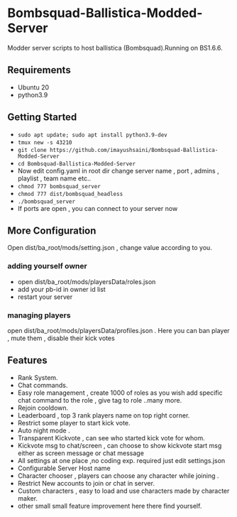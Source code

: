# Bombsquad-Ballistica-Modded-Server

Modder server scripts to host ballistica (Bombsquad).Running on BS1.6.6.

## Requirements
- Ubuntu 20
- python3.9 

## Getting Started
- `sudo apt update; sudo apt install python3.9-dev`
- `tmux new -s 43210`
- `git clone https://github.com/imayushsaini/Bombsquad-Ballistica-Modded-Server`
- `cd Bombsquad-Ballistica-Modded-Server`
- Now edit config.yaml in root dir change server name , port , admins , playlist , team name etc..
- `chmod 777 bombsquad_server`
- `chmod 777 dist/bombsquad_headless`
- `./bombsquad_server`
- If ports are open , you can connect to your server now

## More Configuration
Open dist/ba_root/mods/setting.json , change value according to you.

### adding yourself owner
- open dist/ba_root/mods/playersData/roles.json
- add your pb-id in owner id list
- restart your server

### managing players
open dist/ba_root/mods/playersData/profiles.json . 
Here you can ban player , mute them , disable their kick votes 


## Features
- Rank System.
- Chat commands.
- Easy role management , create 1000 of roles as you wish add specific chat command to the role , give tag to role ..many more.
- Rejoin cooldown.
- Leaderboard , top 3 rank players name on top right corner.
- Restrict some player to start kick vote.
- Auto night mode .
- Transparent Kickvote , can see who started kick vote for whom.
- Kickvote msg to chat/screen , can choose to show kickvote start msg either as screen message or chat message
- All settings at one place ,no coding exp. required just edit settings.json 
- Configurable Server Host name
- Character chooser , players can choose any character while joining .
- Restrict New accounts to join or chat in server.
- Custom characters , easy to load and use characters made by character maker.
- other small small feature improvement here there find yourself.
